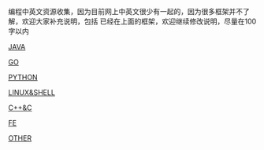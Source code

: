 

编程中英文资源收集，因为目前网上中英文很少有一起的，因为很多框架并不了解，欢迎大家补充说明，包括
已经在上面的框架，欢迎继续修改说明，尽量在100字以内

[JAVA](./JAVA.md)

[GO](./GO.md)

[PYTHON](./PYTHON.md)

[LINUX&SHELL](./LINUX&SHELL.md)

[C++&C](./C++&C.md)

[FE](./FE.md)

[OTHER](./OTHER.md)
